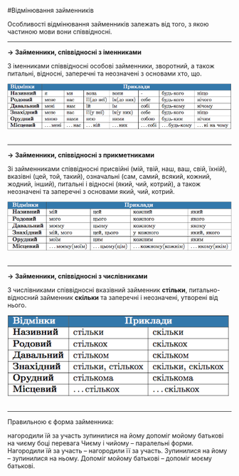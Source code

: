 #Вiдмiнювання займенникiв

Особливостi вiдмiнювання займенникiв залежать вiд того, з якою частиною мови вони спiввiдноснi.
<hr>
<p><b>&rarr;</b> <b>Займенники, спiввiдноснi з iменниками</b>

З iменниками спiввiдноснi особовi займенники, зворотний, а також питальнi, вiдноснi, заперечнi та неозначенi з основами <span class="p1">хто, що</span>.

<div class="center">
<img src="../pics/8/2.png" width="800px" class="center"/>
</div>
<br>

<hr>

<p><b>&rarr;</b> <b>Займенники, спiввiдноснi з прикметниками</b>

Зi займенниками спiввiдноснi присвiйнi (<span class="p1">мiй, твiй, наш, ваш, свiй, їхнiй</span>), вказiвнi (<span class="p1">цей, той, такий</span>), означальнi (<span class="p1">сам, самий, всякий, кожний, жодний, iнший</span>), питальнi i вiдноснi (<span class="p1">який, чий, котрий</span>), а також неозначенi та заперечнi з основами <span class="p1">який, чий, котрий</span>.

<div class="center">
<img src="../pics/8/3.png" width="700px" class="center"/>
</div>
<br>

<hr>

<p><b>&rarr;</b> <b>Займенники, спiввiдноснi з числiвниками</b>

З числiвниками спiввiдноснi вказiвний займенник <b>стiльки</b>, питально-вiдносний займенник <b>скiльки</b> та заперечнi i неозначенi, утворенi
вiд нього.

<div class="center">
<img src="../pics/8/4.png" width="500px" class="center"/>
</div>
<br>

<hr>

<quiz> 
    <question>
       <p>Правильною є форма займенника:</p>
           <answer>нагородили їй за участь</answer>
           <answer>зупинилися на йому</answer>
           <answer>допоміг мойому батькові</answer>
           <answer correct>на чиєму боці перевага</answer>
      <explanation>
Чиєму і чийому – паралельні форми.
Нагородили їй за участь – нагородили її за участь.
Зупинилися на йому – зупинилися на ньому.
Допоміг мойому батькові – допоміг моєму батькові.
 </explanation>
    </question>
</quiz> 
